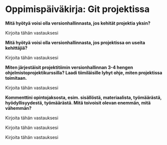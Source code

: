 # Oppimispäiväkirja: Git projektissa

__Mitä hyötyä voisi olla versionhallinnasta, jos kehität projektia yksin?__

Kirjoita tähän vastauksesi

__Mitä hyötyä voisi olla versionhallinnasta, jos projektissa on useita kehittäjiä?__

Kirjoita tähän vastauksesi

__Miten järjestäisit projektitiimin versionhallinnan 3-4 hengen ohjelmistoprojektikurssilla? Laadi tiimiläisille lyhyt ohje, miten projektissa toimitaan.__

Kirjoita tähän vastauksesi

__Kommenttini opintojaksosta, esim. sisällöstä, materiaalista, työmäärästä, hyödyllisyydestä, työmäärästä. Mitä toivoisit olevan enemmän, mitä vähemmän?__

Kirjoita tähän vastauksesi

Kirjoita tähän vastauksesi

Kirjoita tähän vastauksesi